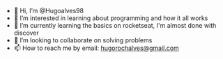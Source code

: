 - 👋 Hi, I’m @Hugoalves98
- 👀 I’m interested in learning about programming and how it all works
- 🌱 I’m currently learning the basics on rocketseat, I'm almost done with discover
- 💞️ I’m looking to collaborate on solving problems
- 📫 How to reach me by email: hugorochalves@gmail.com

<!---
Hugoalves98/Hugoalves98 is a ✨ special ✨ repository because its `README.md` (this file) appears on your GitHub profile.
You can click the Preview link to take a look at your changes.
--->
